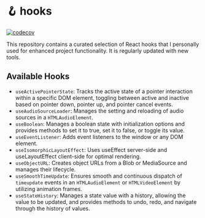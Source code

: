 # 🪝 hooks

[![codecov](https://codecov.io/gh/chanyatfu/hooks/graph/badge.svg?token=LXVFPBBP76)](https://codecov.io/gh/chanyatfu/hooks)

This repository contains a curated selection of React hooks that I personally used for enhanced project functionality. It is regularly updated with new tools.

## Available Hooks

- `useActivePointerState`: Tracks the active state of a pointer interaction within a specific DOM element, toggling between active and inactive based on pointer down, pointer up, and pointer cancel events.
- `useAudioSourceLoader`: Manages the setting and reloading of audio sources in a `HTMLAudioElement`.
- `useBoolean`: Manages a boolean state with initialization options and provides methods to set it to true, set it to false, or toggle its value.
- `useEventListener`: Adds event listeners to the window or any DOM element.
- `useIsomorphicLayoutEffect`: Uses useEffect server-side and useLayoutEffect client-side for optimal rendering.
- `useObjectURL`: Creates object URLs from a Blob or MediaSource and manages their lifecycle.
- `useSmoothTimeUpdate`: Ensures smooth and continuous dispatch of `timeupdate` events in an `HTMLAudioElement` or `HTMLVideoElement` by utilizing animation frames.
- `useStateHistory`: Manages a state value with a history, allowing the value to be updated, and provides methods to undo, redo, and navigate through the history of values.
